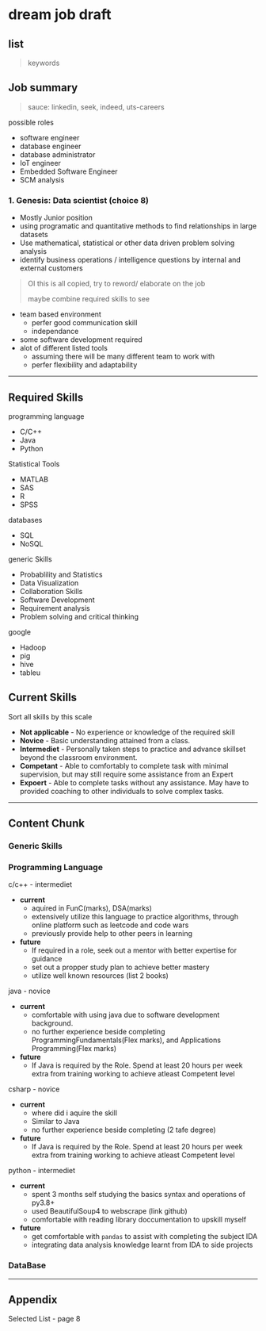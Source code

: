 # dream job draft

## list

> keywords 


## Job summary

> sauce: linkedin, seek, indeed, uts-careers

possible roles
- software engineer
- database engineer
- database administrator
- IoT engineer
- Embedded Software Engineer
- SCM analysis

### 1. Genesis: Data scientist (choice 8)

- Mostly Junior position
- using programatic and quantitative methods to find relationships in large datasets
- Use mathematical, statistical or other data driven problem solving analysis
- identify business operations / intelligence questions by internal and external customers

> OI this is all copied, try to reword/ elaborate on the job
>
> maybe combine required skills to see

- team based environment
  - perfer good communication skill
  - independance
- some software development required
- alot of different listed tools
  - assuming there will be many different team to work with
  - perfer flexibility and adaptability






---
## Required Skills

programming language
- C/C++
- Java
- Python

Statistical Tools
- MATLAB
- SAS
- R
- SPSS

databases
- SQL
- NoSQL

generic Skills
- Probablility and Statistics
- Data Visualization
- Collaboration Skills
- Software Development
- Requirement analysis
- Problem solving and critical thinking

google
- Hadoop
- pig
- hive
- tableu

## Current Skills

Sort all skills by this scale

- **Not applicable** - No experience or knowledge of the required skill
- **Novice** - Basic understanding attained from a class.
- **Intermediet** - Personally taken steps to practice and advance skillset beyond the classroom environment.
- **Competant** - Able to comfortably to complete task with minimal supervision, but may still require some assistance from an Expert
- **Expoert** - Able to complete tasks without any assistance. May have to provided coaching to other individuals to solve complex tasks.  

--- 

## Content Chunk

### Generic Skills

### Programming Language

c/c++ - intermediet
- **current**
  - aquired in FunC(marks), DSA(marks)
  - extensively utilize this language to practice algorithms, through online platform such as leetcode   and code wars
  - previously provide help to other peers in learning
- **future**
  - If required in a role, seek out a mentor with better expertise for guidance
  - set out a propper study plan to achieve better mastery
  - utilize well known resources (list 2 books)

java - novice
- **current**
  - comfortable with using java due to software development background.
  - no further experience beside completing ProgrammingFundamentals(Flex marks), and Applications Programming(Flex marks)
- **future**
  - If Java is required by the Role. Spend at least 20 hours per week extra from training working to achieve atleast Competent level

csharp - novice
- **current**
  - where did i aquire the skill
  - Similar to Java
  - no further experience beside completing (2 tafe degree)
- **future**
  - If Java is required by the Role. Spend at least 20 hours per week extra from training working to achieve atleast Competent level

python - intermediet
- **current**
  - spent 3 months self studying the basics syntax and operations of py3.8+
  - used BeautifulSoup4 to webscrape (link github)
  - comfortable with reading library doccumentation to upskill myself
- **future**
  - get comfortable with `pandas` to assist with completing the subject IDA
  - integrating data analysis knowledge learnt from IDA to side projects


### DataBase

---

## Appendix

Selected List - page 8